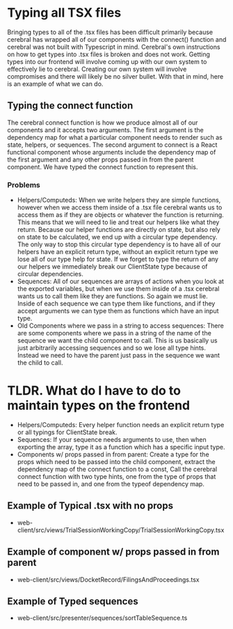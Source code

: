 # Typing all TSX files
Bringing types to all of the .tsx files has been difficult primarily because cerebral has wrapped all of our components with the connect() function and cerebral was not built with Typescript in mind. Cerebral's own instructions on how to get types into .tsx files is broken and does not work. Getting types into our frontend will involve coming up with our own system to effectively lie to cerebral. Creating our own system will involve compromises and there will likely be no silver bullet. With that in mind, here is an example of what we can do.

## Typing the connect function
The cerebral connect function is how we produce almost all of our components and it accepts two arguments. The first argument is the dependency map for what a particular component needs to render such as state, helpers, or sequences. The second argument to connect is a React functional component whose arguments include the dependency map of the first argument and any other props passed in from the parent component. We have typed the connect function to represent this. 

### Problems
- Helpers/Computeds: When we write helpers they are simple functions, however when we access them inside of a .tsx file cerebral wants us to access them as if they are objects or whatever the function is returning. This means that we will need to lie and treat our helpers like what they return. Because our helper functions are directly on state, but also rely on state to be calculated, we end up with a circular type dependency. The only way to stop this circular type dependency is to have all of our helpers have an explicit return type, without an explicit return type we lose all of our type help for state. If we forget to type the return of any our helpers we immediately break our ClientState type because of circular dependencies.
- Sequences: All of our sequences are arrays of actions when you look at the exported variables, but when we use them inside of a .tsx  cerebral wants us to call them like they are functions. So again we must lie. Inside of each sequence we can type them like functions, and if they accept arguments we can type them as functions which have an input type.
- Old Components where we pass in a string to access sequences: There are some components where we pass in a string of the name of the sequence we want the child component to call. This is us basically us just arbitrarily accessing sequences and so we lose all type hints. Instead we need to have the parent just pass in the sequence we want the child to call.


# TLDR. What do I have to do to maintain types on the frontend
- Helpers/Computeds: Every helper function needs an explicit return type or all typings for ClientState break.
- Sequences: If your sequence needs arguments to use, then when exporting the array, type it as a function which has a specific input type.
- Components w/ props passed in from parent: Create a type for the props which need to be passed into the child component, extract the dependency map of the connect function to a const, Call the cerebral connect function with two type hints, one from the type of props that need to be passed in, and one from the typeof dependency map.



## Example of Typical .tsx with no props
 - web-client/src/views/TrialSessionWorkingCopy/TrialSessionWorkingCopy.tsx

## Example of component w/ props passed in from parent
- web-client/src/views/DocketRecord/FilingsAndProceedings.tsx

## Example of Typed sequences
- web-client/src/presenter/sequences/sortTableSequence.ts